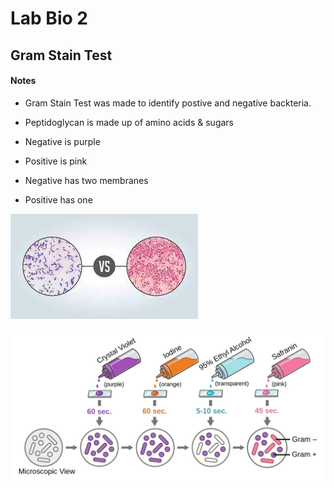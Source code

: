 # Lab Bio 2

## Gram Stain Test

#### Notes

* Gram Stain Test was made to identify postive and negative backteria.

* Peptidoglycan is made up of amino acids & sugars

* Negative is purple

* Positive is pink

* Negative has two membranes

* Positive has one

![Gram Stain](Images/gram.jpeg ' Gram Stain')

![Gram Stain](Images/test.png ' Gram Stain')